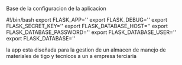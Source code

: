 Base de la configuracion de la aplicacion

#!/bin/bash
export FLASK_APP=''
export FLASK_DEBUG=''
export FLASK_SECRET_KEY=''
export FLASK_DATABASE_HOST=''
export FLASK_DATABASE_PASSWORD=''
export FLASK_DATABASE_USER=''
export FLASK_DATABASE=''

la app esta diseñada para la gestion de un almacen de manejo de materiales de tigo y tecnicos a un a empresa terciaria